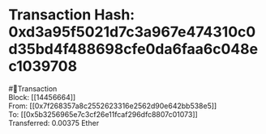
Transaction Hash: 0xd3a95f5021d7c3a967e474310c0d35bd4f488698cfe0da6faa6c048ec1039708
====================================================================================
  
#💸Transaction  
Block: [[14456664]]  
From: [[0x7f268357a8c2552623316e2562d90e642bb538e5]]  
To: [[0x5b3256965e7c3cf26e11fcaf296dfc8807c01073]]  
Transferred: 0.00375 Ether